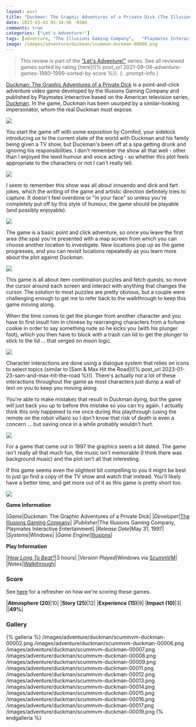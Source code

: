 ```yaml
---
layout: post
title: "Duckman: The Graphic Adventures of a Private Dick (The Illusions Gaming Company) - 1997"
date: 2023-03-03 05:34:56 -0500
comments: true
categories: ["Let's Adventure!"]
tags: [adventure, "The Illusions Gaming Company",	"Playmates Interactive Entertainment", Illusions]
image: /images/adventure/duckman/scummvm-duckman-00000.png
---
```

> This review is part of the ["Let's Adventure!"](https://www.alexbevi.com/categories/let-s-adventure/) series. See all reviewed games sorted by rating [here]({% post_url 2021-08-08-adventure-games-1980-1999-sorted-by-score %}).
{: .prompt-info }

[Duckman: The Graphic Adventures of a Private Dick](https://en.wikipedia.org/wiki/Duckman:_The_Graphic_Adventures_of_a_Private_Dick) is a point-and-click adventure video game developed by the Illusions Gaming Company and published by Playmates Interactive based on the American television series, [Duckman](https://en.wikipedia.org/wiki/Duckman). In the game, Duckman has been usurped by a similar-looking impersonator, whom the real Duckman must expose.

![](/images/adventure/duckman/scummvm-duckman-00001.png)

You start the game off with some exposition by Cornfed, your sidekick introducing us to the current state of the world with Duckman and his family being given a TV show, but Duckman's been off at a spa getting drunk and ignoring his responsibilities. I don't remember the show all that well - other than I enjoyed the lewd humour and voice acting - so whether this plot feels appropriate to the characters or not I can't really tell.

![](/images/adventure/duckman/scummvm-duckman-00003.png)

I seem to remember this show was all about innuendo and dick and fart jokes, which the writing of the game and artistic direction definitely tries to capture. It doesn't feel overdone or "in your face" so unless you're completely put off by this style of humour, the game should be playable (and possibly enjoyable).

![](/images/adventure/duckman/scummvm-duckman-00004.png)

The game is a basic point and click adventure, so once you leave the first area (the spa) you're presented with a map screen from which you can choose another location to investigate. New locations pop up as the game progresses, and you can revisit locations repeatedly as you learn more about the plot against Duckman.

![](/images/adventure/duckman/scummvm-duckman-00010.png)

This game is all about item combination puzzles and fetch quests, so move the cursor around each screen and interact with anything that changes the cursor. The solution to most puzzles are pretty obvious, but a couple were challenging enough to get me to refer back to the walkthrough to keep this game moving along.

When the time comes to get the plunger from another character and you have to first insult him in chinese by rearranging characters from a fortune cookie in order to say something rude so he kicks you (with his plunger foot), which you then have to block with a trash can lid to get the plunger to stick to the lid ... that verged on moon logic.

![](/images/adventure/duckman/scummvm-duckman-00005.png)

Character interactions are done using a dialogue system that relies on icons to select topics (similar to [Sam & Max Hit the Road]({% post_url 2023-01-23-sam-and-max-hit-the-road %})). There's actually not a lot of these interactions throughout the game as most characters just dump a wall of text on you to keep you moving along.

You're able to make mistakes that result in Duckman dying, but the game will just back you up to before this mistake so you can try again. I actually think this only happened to me once during this playthrough (using the remote on the robot villain) so I don't know that risk of death is even a concern ... but saving once in a while probably wouldn't hurt.

![](/images/adventure/duckman/scummvm-duckman-00018.png)

For a game that came out in 1997 the graphics seem a bit dated. The game isn't really all that much fun, the music isn't memorable (I think there was background music) and the plot isn't all that interesting.

If this game seems even the slightest bit compelling to you it might be best to just go find a copy of the TV show and watch that instead. You'll likely have a better time, and get more out of it as this game is pretty short too.

![](/images/adventure/duckman/scummvm-duckman-00020.png)

**Game Information**

|*Game*|Duckman: The Graphic Adventures of a Private Dick|
|*Developer*|[The Illusions Gaming Company](https://en.wikipedia.org/wiki/Sierra_Entertainment)|
|*Publisher*|The Illusions Gaming Company,	Playmates Interactive Entertainment|
|*Release Date*|May 31, 1997|
|*Systems*|Windows|
|*Game Engine*|[Illusions](https://wiki.scummvm.org/index.php/Illusions)|

**Play Information**

|*[How Long To Beat?](https://howlongtobeat.com/game/16694)*|3 hours|
|*Version Played*|Windows via [ScummVM](https://www.scummvm.org/)|
|*Notes*|[Walkthrough](https://www.walkthroughking.com/text/duckman.aspx)|

### Score

See [here](https://www.alexbevi.com/blog/2021/07/28/adventure-games-1980-1999/#scoring) for a refresher on how we're scoring these games.

|**Atmosphere (20)**|10|
|**Story (25)**|12|
|**Experience (15)**|9|
|**Impact (10)**|3|
||**49%**|

### Gallery

{% galleria %}
/images/adventure/duckman/scummvm-duckman-00002.png
/images/adventure/duckman/scummvm-duckman-00006.png
/images/adventure/duckman/scummvm-duckman-00007.png
/images/adventure/duckman/scummvm-duckman-00008.png
/images/adventure/duckman/scummvm-duckman-00009.png
/images/adventure/duckman/scummvm-duckman-00011.png
/images/adventure/duckman/scummvm-duckman-00012.png
/images/adventure/duckman/scummvm-duckman-00013.png
/images/adventure/duckman/scummvm-duckman-00014.png
/images/adventure/duckman/scummvm-duckman-00015.png
/images/adventure/duckman/scummvm-duckman-00016.png
/images/adventure/duckman/scummvm-duckman-00017.png
/images/adventure/duckman/scummvm-duckman-00019.png
{% endgalleria %}